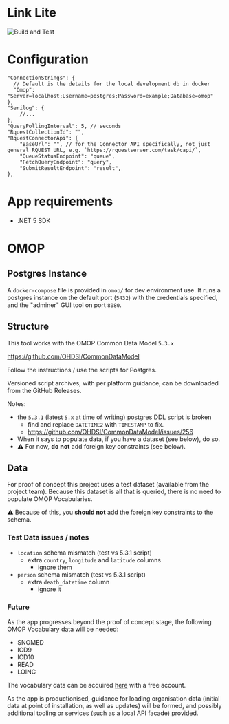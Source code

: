 # Link Lite

![Build and Test](https://github.com/biobankinguk/link-lite/workflows/Build%20and%20Test/badge.svg)

# Configuration

```jsonc
"ConnectionStrings": {
  // Default is the details for the local development db in docker
  "Omop": "Server=localhost;Username=postgres;Password=example;Database=omop"
},
"Serilog": {
    //...
},
"QueryPollingInterval": 5, // seconds
"RquestCollectionId": "",
"RquestConnectorApi": {
    "BaseUrl": "", // for the Connector API specifically, not just general RQUEST URL, e.g. `https://rquestserver.com/task/capi/`,
    "QueueStatusEndpoint": "queue",
    "FetchQueryEndpoint": "query",
    "SubmitResultEndpoint": "result",
},
```

# App requirements

- .NET 5 SDK

# OMOP

## Postgres Instance

A `docker-compose` file is provided in `omop/` for dev environment use. It runs a postgres instance on the default port (`5432`) with the credentials specified, and the "adminer" GUI tool on port `8080`.

## Structure

This tool works with the OMOP Common Data Model `5.3.x`

https://github.com/OHDSI/CommonDataModel

Follow the instructions / use the scripts for Postgres.

Versioned script archives, with per platform guidance, can be downloaded from the GitHub Releases.

Notes:

- the `5.3.1` (latest `5.x` at time of writing) postgres DDL script is broken
  - find and replace `DATETIME2` with `TIMESTAMP` to fix.
  - https://github.com/OHDSI/CommonDataModel/issues/256
- When it says to populate data, if you have a dataset (see below), do so.
- ⚠ For now, **do not** add foreign key constraints (see below).

## Data

For proof of concept this project uses a test dataset (available from the project team). Because this dataset is all that is queried, there is no need to populate OMOP Vocabularies.

⚠ Because of this, you **should not** add the foreign key constraints to the schema.

### Test Data issues / notes

- `location` schema mismatch (test vs 5.3.1 script)
  - extra `country`, `longitude` and `latitude` columns
    - ignore them
- `person` schema mismatch (test vs 5.3.1 script)
  - extra `death_datetime` column
    - ignore it

### Future

As the app progresses beyond the proof of concept stage, the following OMOP Vocabulary data will be needed:

- SNOMED
- ICD9
- ICD10
- READ
- LOINC

The vocabulary data can be acquired [here](https://athena.ohdsi.org/vocabulary/list) with a free account.

As the app is productionised, guidance for loading organisation data (initial data at point of installation, as well as updates) will be formed, and possibly additional tooling or services (such as a local API facade) provided.
